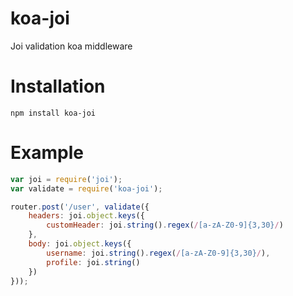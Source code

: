 koa-joi
=======

Joi validation koa middleware

# Installation

```
npm install koa-joi
```

# Example

```javascript
var joi = require('joi');
var validate = require('koa-joi');

router.post('/user', validate({
	headers: joi.object.keys({
		customHeader: joi.string().regex(/[a-zA-Z0-9]{3,30}/)
	},
	body: joi.object.keys({
		username: joi.string().regex(/[a-zA-Z0-9]{3,30}/),
		profile: joi.string()
	})
}));

```

